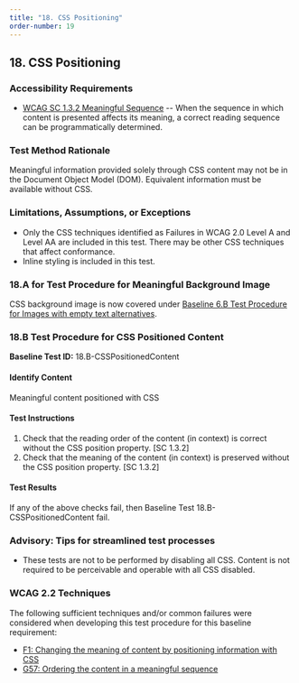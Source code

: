 ```yaml
---
title: "18. CSS Positioning"
order-number: 19
---
```

## 18. CSS Positioning

### Accessibility Requirements

-   [WCAG SC 1.3.2 Meaningful Sequence](https://www.w3.org/WAI/WCAG22/Understanding/meaningful-sequence) -- When the sequence in which content is presented affects its meaning, a correct reading sequence can be programmatically determined.

### Test Method Rationale

Meaningful information provided solely through CSS content may not be in the Document Object Model (DOM). Equivalent information must be available without CSS.

### Limitations, Assumptions, or Exceptions

-   Only the CSS techniques identified as Failures in WCAG 2.0 Level A and Level AA are included in this test. There may be other CSS techniques that affect conformance.
-   Inline styling is included in this test.

### 18.A for Test Procedure for Meaningful Background Image 
CSS background image is now covered under [Baseline 6.B Test Procedure for Images with empty text alternatives](../06Images/#6b-test-procedure-for-images-with-empty-text-alternative). 

### 18.B Test Procedure for CSS Positioned Content

**Baseline Test ID:** 18.B-CSSPositionedContent
#### Identify Content
<p id="18bIC">Meaningful content positioned with CSS</p>

#### Test Instructions
<ol id="18bTI">
    <li id="18bTI-1">Check that the reading order of the content (in context) is correct without the CSS position property. [SC 1.3.2]</li>
    <li id="18bTI-2">Check that the meaning of the content (in context) is preserved without the CSS position property. [SC 1.3.2]</li>
</ol>

#### Test Results
<p id="18BTR">If any of the above checks fail, then Baseline Test 18.B-CSSPositionedContent fail.</p>

### Advisory: Tips for streamlined test processes
- These tests are not to be performed by disabling all CSS. Content is not required to be perceivable and operable with all CSS disabled.

### WCAG 2.2 Techniques

The following sufficient techniques and/or common failures were considered when developing this test procedure for this baseline requirement:

-   [F1: Changing the meaning of content by positioning information with CSS](https://www.w3.org/WAI/WCAG22/Techniques/failures/F1)
-   [G57: Ordering the content in a meaningful sequence](https://www.w3.org/WAI/WCAG22/Techniques/general/G57)

